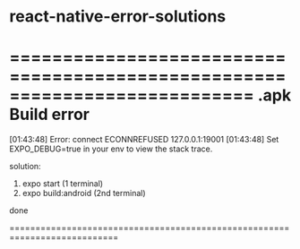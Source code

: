# react-native-error-solutions

===========================================================================
                   .apk Build error
===========================================================================
[01:43:48] Error: connect ECONNREFUSED 127.0.0.1:19001
[01:43:48] Set EXPO_DEBUG=true in your env to view the stack trace.

solution:

1) expo start (1 terminal)
2) expo build:android (2nd terminal)

done

===========================================================================
